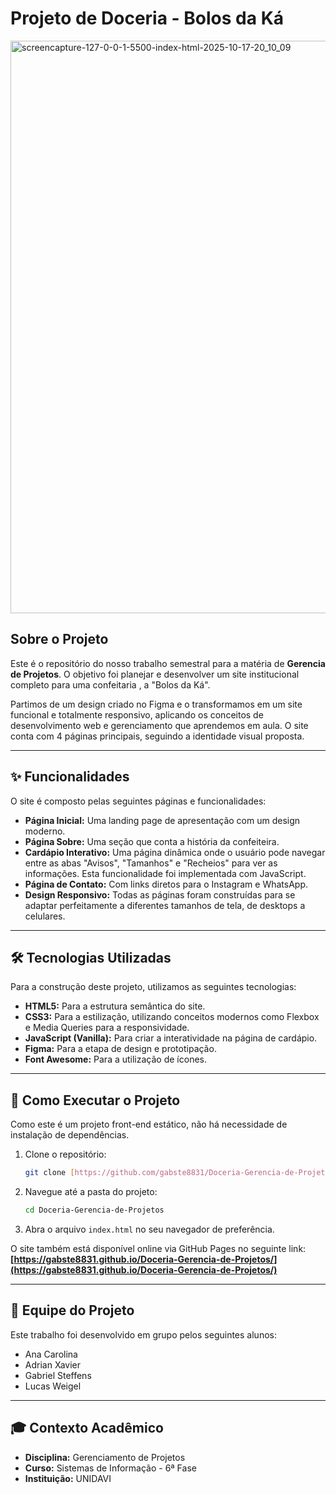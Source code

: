 # Projeto de Doceria - Bolos da Ká

<img width="1920" height="916" alt="screencapture-127-0-0-1-5500-index-html-2025-10-17-20_10_09" src="https://github.com/user-attachments/assets/ed66aa77-8eda-48ab-a254-bd27f29c8d99" />

##  Sobre o Projeto

Este é o repositório do nosso trabalho semestral para a matéria de **Gerencia de Projetos**. O objetivo foi planejar e desenvolver um site institucional completo para uma confeitaria , a "Bolos da Ká".

Partimos de um design criado no Figma e o transformamos em um site funcional e totalmente responsivo, aplicando os conceitos de desenvolvimento web e gerenciamento que aprendemos em aula. O site conta com 4 páginas principais, seguindo a identidade visual proposta.

---

## ✨ Funcionalidades

O site é composto pelas seguintes páginas e funcionalidades:

* **Página Inicial:** Uma landing page de apresentação com um design moderno.
* **Página Sobre:** Uma seção que conta a história da confeiteira.
* **Cardápio Interativo:** Uma página dinâmica onde o usuário pode navegar entre as abas "Avisos", "Tamanhos" e "Recheios" para ver as informações. Esta funcionalidade foi implementada com JavaScript.
* **Página de Contato:** Com links diretos para o Instagram e WhatsApp.
* **Design Responsivo:** Todas as páginas foram construídas para se adaptar perfeitamente a diferentes tamanhos de tela, de desktops a celulares.

---

## 🛠️ Tecnologias Utilizadas

Para a construção deste projeto, utilizamos as seguintes tecnologias:

* **HTML5:** Para a estrutura semântica do site.
* **CSS3:** Para a estilização, utilizando conceitos modernos como Flexbox e Media Queries para a responsividade.
* **JavaScript (Vanilla):** Para criar a interatividade na página de cardápio.
* **Figma:** Para a etapa de design e prototipação.
* **Font Awesome:** Para a utilização de ícones.

---

## 🚀 Como Executar o Projeto

Como este é um projeto front-end estático, não há necessidade de instalação de dependências.

1.  Clone o repositório:
    ```bash
    git clone [https://github.com/gabste8831/Doceria-Gerencia-de-Projetos.git]
    ```
2.  Navegue até a pasta do projeto:
    ```bash
    cd Doceria-Gerencia-de-Projetos
    ```
3.  Abra o arquivo `index.html` no seu navegador de preferência.

O site também está disponível online via GitHub Pages no seguinte link:
**[https://gabste8831.github.io/Doceria-Gerencia-de-Projetos/](https://gabste8831.github.io/Doceria-Gerencia-de-Projetos/)**

---

## 👥 Equipe do Projeto

Este trabalho foi desenvolvido em grupo pelos seguintes alunos:

* Ana Carolina
* Adrian Xavier
* Gabriel Steffens
* Lucas Weigel

---

## 🎓 Contexto Acadêmico

* **Disciplina:** Gerenciamento de Projetos
* **Curso:** Sistemas de Informação - 6ª Fase
* **Instituição:** UNIDAVI
